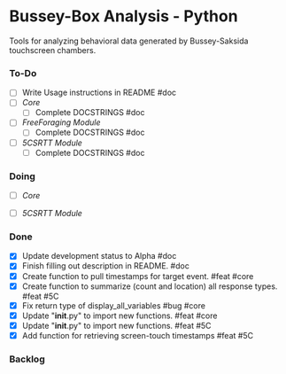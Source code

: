 # Bussey-Box Analysis - Python
Tools for analyzing behavioral data generated by Bussey-Saksida touchscreen chambers. 


### To-Do
- [ ] Write Usage instructions in README #doc
- [ ] _Core_
	- [ ] Complete DOCSTRINGS #doc
- [ ] _FreeForaging Module_
	- [ ] Complete DOCSTRINGS #doc
- [ ] _5CSRTT Module_
	- [ ] Complete DOCSTRINGS #doc

### Doing
- [ ] _Core_
- [ ] _5CSRTT Module_


### Done
- [X] Update development status to Alpha #doc
- [X] Finish filling out description in README. #doc
- [X] Create function to pull timestamps for target event. #feat #core
- [X] Create function to summarize (count and location) all response types. #feat #5C
- [X] Fix return type of display_all_variables #bug #core
- [X] Update "__init__.py" to import new functions. #feat #core
- [X] Update "__init__.py" to import new functions. #feat #5C
- [X] Add function for retrieving screen-touch timestamps #feat #5C

### Backlog

